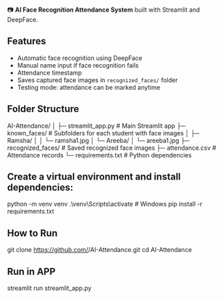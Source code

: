 📷 **AI Face Recognition Attendance System** built with Streamlit and DeepFace.

## Features
- Automatic face recognition using DeepFace
- Manual name input if face recognition fails
- Attendance timestamp 
- Saves captured face images in `recognized_faces/` folder
- Testing mode: attendance can be marked anytime

## Folder Structure
AI-Attendance/
│
├─ streamlit_app.py # Main Streamlit app
├─ known_faces/ # Subfolders for each student with face images
│ ├─ Ramsha/
│ │ └─ ramsha1.jpg
│ └─ Areeba/
│ └─ areeba1.jpg
├─ recognized_faces/ # Saved recognized face images
├─ attendance.csv # Attendance records
└─ requirements.txt # Python dependencies

## Create a virtual environment and install dependencies:
python -m venv venv
.\venv\Scripts\activate  # Windows
pip install -r requirements.txt

## How to Run

git clone https://github.com/<your-username>/AI-Attendance.git
cd AI-Attendance
## Run in APP
streamlit run streamlit_app.py


